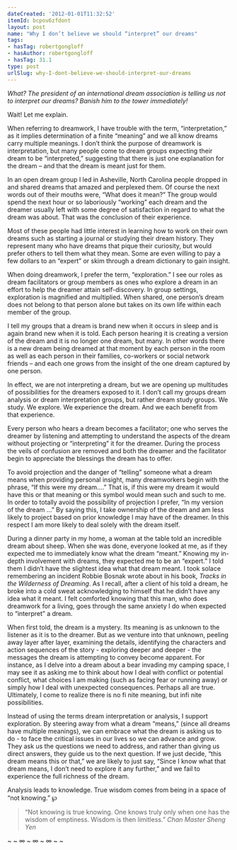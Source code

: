 ```yaml
---
dateCreated: '2012-01-01T11:32:52'
itemId: bcpov6zfdont
layout: post
name: "Why I don’t believe we should “interpret” our dreams"
tags:
- hasTag: robertgongloff
- hasAuthor: robertgongloff
- hasTag: 31.1
type: post
urlSlug: why-I-dont-believe-we-should-interpret-our-dreams
---
```


*What? The president of an international dream association is telling us not to interpret our dreams? Banish him to the tower immediately!*

Wait! Let me explain. 

When referring to dreamwork, I have trouble with the term, “interpretation,” as it implies determination of a finite “meaning” and we all know dreams carry multiple meanings. I don’t think the purpose of dreamwork is interpretation, but many people come to dream groups expecting their dream to be “interpreted,” suggesting that there is just one explanation for the dream – and that the dream is meant just for them. 

In an open dream group I led in Asheville, North Carolina people dropped in and shared dreams that amazed and perplexed them. Of course the next words out of their mouths were, “What does it mean?” The group would spend the next hour or so laboriously “working” each dream and the dreamer usually left with some degree of satisfaction in regard to what the dream was about. That was the conclusion of their experience. 

Most of these people had little interest in learning how to work on their own dreams such as starting a journal or studying their dream history. They represent many who have dreams that pique their curiosity, but would prefer others to tell them what they mean. Some are even willing to pay a few dollars to an “expert” or skim through a dream dictionary to gain insight. 

When doing dreamwork, I prefer the term, “exploration.” I see our roles as dream facilitators or group members as ones who explore a dream in an effort to help the dreamer attain self-discovery. In group settings, exploration is magnified and multiplied. When shared, one person’s dream does not belong to that person alone but takes on its own life within each member of the group.

I tell my groups that a dream is brand new when it occurs in sleep and is again brand new when it is told. Each person hearing it is creating a version of the dream and it is no longer one dream, but many. In other words there is a new dream being dreamed at that moment by each person in the room as well as each person in their families, co-workers or social network friends – and each one grows from the insight of the one dream captured by one person. 

In effect, we are not interpreting a dream, but we are opening up multitudes of possibilities for the dreamers exposed to it. I don’t call my groups dream analysis or dream interpretation groups, but rather dream study groups. We study. We explore. We experience the dream. And we each benefit from that experience. 

Every person who hears a dream becomes a facilitator; one who serves the dreamer by listening and attempting to understand the aspects of the dream without projecting or “interpreting” it for the dreamer. During the process the veils of confusion are removed and both the dreamer and the facilitator begin to appreciate the blessings the dream has to offer. 

To avoid projection and the danger of “telling” someone what a dream means when providing personal insight, many dreamworkers begin with the phrase, “If this were my dream....” That is, if this were my dream it would have this or that meaning or this symbol would mean such and such to me. In order to totally avoid the possibility of projection I prefer, “In my version of the dream …” By saying this, I take ownership of the dream and am less likely to project based on prior knowledge I may have of the dreamer. In this respect I am more likely to deal solely with the dream itself. 

During a dinner party in my home, a woman at the table told an incredible dream about sheep. When she was done, everyone looked at me, as if they expected me to immediately know what the dream “meant.” Knowing my in-depth involvement with dreams, they expected me to be an “expert.” I told them I didn’t have the slightest idea what that dream meant. I took solace remembering an incident Robbie Bosnak wrote about in his book, *Tracks in the Wilderness of Dreaming*. As I recall, after a client of his told a dream, he broke into a cold sweat acknowledging to himself that he didn’t have any idea what it meant. I felt comforted knowing that this man, who does dreamwork for a living, goes through the same anxiety I do when expected to “interpret” a dream. 

When first told, the dream is a mystery. Its meaning is as unknown to the listener as it is to the dreamer. But as we venture into that unknown, peeling away layer after layer, examining the details, identifying the characters and action sequences of the story - exploring deeper and deeper - the messages the dream is attempting to convey become apparent. For instance, as I delve into a dream about a bear invading my camping space, I may see it as asking me to think about how I deal with conflict or potential conflict, what choices I am making (such as facing fear or running away) or simply how I deal with unexpected consequences. Perhaps all are true. Ultimately, I come to realize there is no fi nite meaning, but infi nite possibilities. 

Instead of using the terms dream interpretation or analysis, I support exploration. By steering away from what a dream “means,” (since all dreams have multiple meanings), we can embrace what the dream is asking us to do - to face the critical issues in our lives so we can advance and grow. They ask us the questions we need to address, and rather than giving us direct answers, they guide us to the next question. If we just decide, “this dream means this or that,” we are likely to just say, “Since I know what that dream means, I don’t need to explore it any further,” and we fail to experience the full richness of the dream. 

Analysis leads to knowledge. True wisdom comes from being in a space of “not knowing.” ℘ 

> “Not knowing is true knowing. One knows truly only when one has the wisdom of emptiness. Wisdom is then limitless.” *Chan Master Sheng Yen* 

~ ~ ∞ ~ ∞ ~ ∞ ~ ~ 




